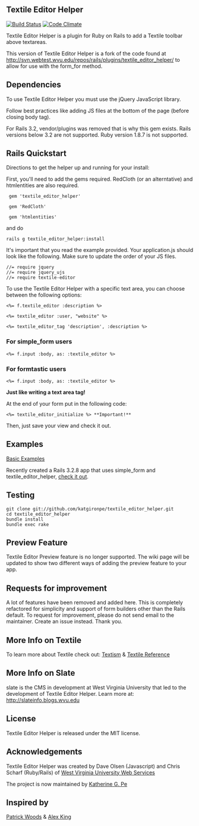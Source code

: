 ## Textile Editor Helper

[![Build Status](https://secure.travis-ci.org/katgironpe/textile_editor_helper.png)](http://travis-ci.org/katgironpe/textile_editor_helper)
[![Code Climate](https://codeclimate.com/github/katgironpe/textile_editor_helper.png)](https://codeclimate.com/github/katgironpe/textile_editor_helper)

Textile Editor Helper is a plugin for Ruby on Rails to add a Textile toolbar above textareas.

This version of Textile Editor Helper is a fork of the code found at http://svn.webtest.wvu.edu/repos/rails/plugins/textile_editor_helper/ to allow for use with the form_for method.


## Dependencies

To use Textile Editor Helper you must use the jQuery JavaScript library.

Follow best practices like adding JS files at the bottom of the page (before closing body tag).

For Rails 3.2, vendor/plugins was removed that is why this gem exists. Rails versions below 3.2 are not supported. Ruby version 1.8.7 is not supported.


## Rails Quickstart

Directions to get the helper up and running for your install:

First, you'll need to add the gems required. RedCloth (or an alterntative) and htmlentities are also required.

	 gem 'textile_editor_helper'

	 gem 'RedCloth'

	 gem 'htmlentities'

and do

	rails g textile_editor_helper:install

It's important that you read the example provided. Your application.js should look like the following. Make sure to update the order of your JS files.

    //= require jquery
    //= require jquery_ujs
    //= require textile-editor

To use the Textile Editor Helper with a specific text area, you can choose between the following options:

    <%= f.textile_editor :description %>

    <%= textile_editor :user, "website" %>

    <%= textile_editor_tag 'description', :description %>

### For simple_form users

    <%= f.input :body, as: :textile_editor %>

### For formtastic users

    <%= f.input :body, as: :textile_editor %>

**Just like writing a text area tag!**

At the end of your form put in the following code:

    <%= textile_editor_initialize %> **Important!**


Then, just save your view and check it out.

## Examples

<a href="https://github.com/katgironpe/textile_editor_helper/wiki/Examples" target="_blank">Basic Examples</a>

Recently created a Rails 3.2.8 app that uses simple_form and textile_editor_helper, <a href="https://github.com/katgironpe/textile-editor-helper-examples" target="_blank">check it out</a>.

## Testing

	git clone git://github.com/katgironpe/textile_editor_helper.git
	cd textile_editor_helper
	bundle install
	bundle exec rake


## Preview Feature

Textile Editor Preview feature is no longer supported. The wiki page will be updated to show two different ways of adding the preview feature to your app.

## Requests for improvement

A lot of features have been removed and added here. This is completely refactored for simplicity and support of form builders other than the Rails default.
To request for improvement, please do not send email to the maintainer. Create an issue instead. Thank you.


## More Info on Textile

To learn more about Textile check out: <a href="http://www.textism.com/tools/textile/index.php" target="_blank">Textism</a> & <a href="http://hobix.com/textile/" target="_blank">Textile Reference</a>


## More Info on Slate

slate is the CMS in development at West Virginia University that led to the development of Textile Editor Helper. Learn more at: http://slateinfo.blogs.wvu.edu


## License

Textile Editor Helper is released under the MIT license.


## Acknowledgements

Textile Editor Helper was created by Dave Olsen (Javascript) and Chris Scharf (Ruby/Rails) of <a href="http://webservices.wvu.edu/" target="_blank">West Virginia University Web Services</a>

The project is now maintained by <a href="http://c.kat.pe" target="_blank">Katherine G. Pe</a>


## Inspired by


<a href="http://www.hakjoon.com/code/38/textile-quicktags-redirect" target="_blank">Patrick Woods</a> &
<a href="http://alexking.org/projects/js-quicktags" target="_blank">Alex King</a>



